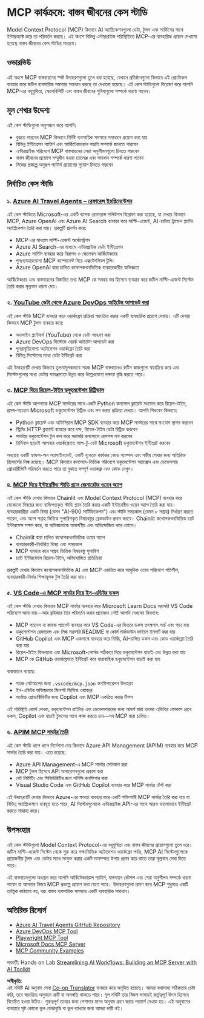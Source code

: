<!--
CO_OP_TRANSLATOR_METADATA:
{
  "original_hash": "873741da08dd6537858d5e14c3a386e1",
  "translation_date": "2025-07-14T05:43:48+00:00",
  "source_file": "09-CaseStudy/README.md",
  "language_code": "bn"
}
-->
# MCP কার্যক্রমে: বাস্তব জীবনের কেস স্টাডি

Model Context Protocol (MCP) কিভাবে AI অ্যাপ্লিকেশনগুলো ডেটা, টুলস এবং সার্ভিসের সাথে ইন্টারঅ্যাক্ট করে তা পরিবর্তন করছে। এই অংশে বিভিন্ন এন্টারপ্রাইজ পরিস্থিতিতে MCP-এর ব্যবহারিক প্রয়োগ দেখানো হয়েছে বাস্তব জীবনের কেস স্টাডির মাধ্যমে।

## ওভারভিউ

এই অংশে MCP বাস্তবায়নের স্পষ্ট উদাহরণগুলো তুলে ধরা হয়েছে, যেখানে প্রতিষ্ঠানগুলো কিভাবে এই প্রোটোকল ব্যবহার করে জটিল ব্যবসায়িক সমস্যার সমাধান করছে তা দেখানো হয়েছে। এই কেস স্টাডিগুলো বিশ্লেষণ করে আপনি MCP-এর বহুমুখিতা, স্কেলেবিলিটি এবং বাস্তব জীবনের সুবিধাগুলো সম্পর্কে ধারণা পাবেন।

## মূল শেখার উদ্দেশ্য

এই কেস স্টাডিগুলো অনুসন্ধান করে আপনি:

- বুঝতে পারবেন MCP কিভাবে নির্দিষ্ট ব্যবসায়িক সমস্যার সমাধানে প্রয়োগ করা যায়
- বিভিন্ন ইন্টিগ্রেশন প্যাটার্ন এবং আর্কিটেকচারাল পদ্ধতি সম্পর্কে জানতে পারবেন
- এন্টারপ্রাইজ পরিবেশে MCP বাস্তবায়নের সেরা অনুশীলনগুলো চিনতে পারবেন
- বাস্তব জীবনের প্রয়োগে সম্মুখীন হওয়া চ্যালেঞ্জ এবং সমাধান সম্পর্কে ধারণা পাবেন
- নিজের প্রকল্পে অনুরূপ প্যাটার্ন প্রয়োগের সুযোগ চিনতে পারবেন

## নির্বাচিত কেস স্টাডি

### ১. [Azure AI Travel Agents – রেফারেন্স ইমপ্লিমেন্টেশন](./travelagentsample.md)

এই কেস স্টাডিতে Microsoft-এর একটি ব্যাপক রেফারেন্স সলিউশন বিশ্লেষণ করা হয়েছে, যা দেখায় কিভাবে MCP, Azure OpenAI এবং Azure AI Search ব্যবহার করে মাল্টি-এজেন্ট, AI-চালিত ট্রাভেল প্ল্যানিং অ্যাপ্লিকেশন তৈরি করা যায়। প্রকল্পটি প্রদর্শন করে:

- MCP-এর মাধ্যমে মাল্টি-এজেন্ট অর্কেস্ট্রেশন
- Azure AI Search-এর মাধ্যমে এন্টারপ্রাইজ ডেটা ইন্টিগ্রেশন
- Azure সার্ভিস ব্যবহার করে নিরাপদ ও স্কেলেবল আর্কিটেকচার
- পুনঃব্যবহারযোগ্য MCP কম্পোনেন্ট দিয়ে এক্সটেনসিবল টুলিং
- Azure OpenAI দ্বারা চালিত কথোপকথনভিত্তিক ব্যবহারকারীর অভিজ্ঞতা

আর্কিটেকচার এবং বাস্তবায়নের বিস্তারিত তথ্য MCP কে সমন্বয় স্তর হিসেবে ব্যবহার করে জটিল মাল্টি-এজেন্ট সিস্টেম তৈরি করার মূল্যবান ধারণা দেয়।

### ২. [YouTube ডেটা থেকে Azure DevOps আইটেম আপডেট করা](./UpdateADOItemsFromYT.md)

এই কেস স্টাডি MCP ব্যবহার করে ওয়ার্কফ্লো প্রক্রিয়া স্বয়ংক্রিয় করার একটি ব্যবহারিক প্রয়োগ দেখায়। এটি দেখায় কিভাবে MCP টুলস ব্যবহার করে:

- অনলাইন প্ল্যাটফর্ম (YouTube) থেকে ডেটা আহরণ করা
- Azure DevOps সিস্টেমে ওয়ার্ক আইটেম আপডেট করা
- পুনরাবৃত্তিযোগ্য অটোমেশন ওয়ার্কফ্লো তৈরি করা
- বিভিন্ন সিস্টেমের মধ্যে ডেটা ইন্টিগ্রেট করা

এই উদাহরণটি দেখায় কিভাবে তুলনামূলকভাবে সহজ MCP বাস্তবায়নও রুটিন কাজগুলো স্বয়ংক্রিয় করে এবং সিস্টেমগুলোর মধ্যে ডেটার সামঞ্জস্যতা উন্নত করে উল্লেখযোগ্য দক্ষতা বৃদ্ধি করতে পারে।

### ৩. [MCP দিয়ে রিয়েল-টাইম ডকুমেন্টেশন রিট্রিভাল](./docs-mcp/README.md)

এই কেস স্টাডি আপনাকে MCP সার্ভারের সাথে একটি Python কনসোল ক্লায়েন্ট সংযোগ করে রিয়েল-টাইম, প্রসঙ্গ-সচেতন Microsoft ডকুমেন্টেশন রিট্রিভ এবং লগ করার প্রক্রিয়া দেখায়। আপনি শিখবেন কিভাবে:

- Python ক্লায়েন্ট এবং অফিসিয়াল MCP SDK ব্যবহার করে MCP সার্ভারের সাথে সংযোগ স্থাপন করবেন
- স্ট্রিমিং HTTP ক্লায়েন্ট ব্যবহার করে দক্ষ, রিয়েল-টাইম ডেটা রিট্রিভ করবেন
- সার্ভারে ডকুমেন্টেশন টুল কল করে সরাসরি কনসোলে রেসপন্স লগ করবেন
- টার্মিনাল ছাড়াই আপনার ওয়ার্কফ্লোতে আপ-টু-ডেট Microsoft ডকুমেন্টেশন ইন্টিগ্রেট করবেন

অধ্যায়ে একটি হ্যান্ডস-অন অ্যাসাইনমেন্ট, একটি ন্যূনতম কার্যকর কোড স্যাম্পল এবং গভীর শেখার জন্য অতিরিক্ত রিসোর্সের লিঙ্ক রয়েছে। MCP কিভাবে কনসোল-ভিত্তিক পরিবেশে ডকুমেন্টেশন অ্যাক্সেস এবং ডেভেলপার প্রোডাক্টিভিটি পরিবর্তন করতে পারে তা বুঝতে সম্পূর্ণ ওয়াকথ্রু এবং কোড দেখুন।

### ৪. [MCP দিয়ে ইন্টারেক্টিভ স্টাডি প্ল্যান জেনারেটর ওয়েব অ্যাপ](./docs-mcp/README.md)

এই কেস স্টাডি দেখায় কিভাবে Chainlit এবং Model Context Protocol (MCP) ব্যবহার করে যেকোনো বিষয়ের জন্য ব্যক্তিগতকৃত স্টাডি প্ল্যান তৈরি করার একটি ইন্টারেক্টিভ ওয়েব অ্যাপ তৈরি করা যায়। ব্যবহারকারীরা একটি বিষয় (যেমন "AI-900 সার্টিফিকেশন") এবং স্টাডি সময়কাল (যেমন ৮ সপ্তাহ) নির্ধারণ করতে পারেন, এবং অ্যাপ সপ্তাহ ভিত্তিক সুপারিশকৃত বিষয়বস্তুর ব্রেকডাউন প্রদান করবে। Chainlit কথোপকথনভিত্তিক চ্যাট ইন্টারফেস সক্ষম করে, যা অভিজ্ঞতাকে আকর্ষণীয় এবং অভিযোজিত করে তোলে।

- Chainlit দ্বারা চালিত কথোপকথনভিত্তিক ওয়েব অ্যাপ
- ব্যবহারকারী-নির্ধারিত বিষয় এবং সময়কাল
- MCP ব্যবহার করে সপ্তাহ ভিত্তিক বিষয়বস্তু সুপারিশ
- চ্যাট ইন্টারফেসে রিয়েল-টাইম, অভিযোজিত প্রতিক্রিয়া

প্রকল্পটি দেখায় কিভাবে কথোপকথনভিত্তিক AI এবং MCP একত্রিত করে আধুনিক ওয়েব পরিবেশে গতিশীল, ব্যবহারকারী-নির্ভর শিক্ষামূলক টুল তৈরি করা যায়।

### ৫. [VS Code-এ MCP সার্ভার দিয়ে ইন-এডিটর ডকস](./docs-mcp/README.md)

এই কেস স্টাডি দেখায় কিভাবে MCP সার্ভার ব্যবহার করে Microsoft Learn Docs সরাসরি VS Code পরিবেশে আনা যায়—আর ব্রাউজার ট্যাব পরিবর্তন করার প্রয়োজন নেই! আপনি দেখবেন কিভাবে:

- MCP প্যানেল বা কমান্ড প্যালেট ব্যবহার করে VS Code-এর ভিতরে ডকস তৎক্ষণাৎ সার্চ এবং পড়া যায়
- ডকুমেন্টেশন রেফারেন্স এবং লিঙ্ক সরাসরি README বা কোর্স মার্কডাউন ফাইলে ইনসার্ট করা যায়
- GitHub Copilot এবং MCP একসাথে ব্যবহার করে নির্বিঘ্ন, AI-চালিত ডকস এবং কোড ওয়ার্কফ্লো তৈরি করা যায়
- রিয়েল-টাইম ফিডব্যাক এবং Microsoft-সোর্সড সঠিকতা দিয়ে ডকুমেন্টেশন যাচাই এবং উন্নত করা যায়
- MCP কে GitHub ওয়ার্কফ্লোতে ইন্টিগ্রেট করে ধারাবাহিক ডকুমেন্টেশন যাচাই করা যায়

বাস্তবায়নে রয়েছে:
- সহজ সেটআপের জন্য `.vscode/mcp.json` কনফিগারেশন উদাহরণ
- ইন-এডিটর অভিজ্ঞতার স্ক্রিনশট ভিত্তিক ওয়াকথ্রু
- সর্বোচ্চ প্রোডাক্টিভিটির জন্য Copilot এবং MCP একত্রিত করার টিপস

এই পরিস্থিতি কোর্স লেখক, ডকুমেন্টেশন রাইটার এবং ডেভেলপারদের জন্য আদর্শ যারা তাদের এডিটরে ফোকাস রেখে ডকস, Copilot এবং যাচাই টুলসের সাথে কাজ করতে চান—সব MCP দ্বারা চালিত।

### ৬. [APIM MCP সার্ভার তৈরি](./apimsample.md)

এই কেস স্টাডি ধাপে ধাপে নির্দেশনা দেয় কিভাবে Azure API Management (APIM) ব্যবহার করে MCP সার্ভার তৈরি করা যায়। এতে রয়েছে:

- Azure API Management-এ MCP সার্ভার সেটআপ করা
- MCP টুলস হিসেবে API অপারেশনগুলো প্রকাশ করা
- রেট লিমিটিং এবং সিকিউরিটির জন্য পলিসি কনফিগার করা
- Visual Studio Code এবং GitHub Copilot ব্যবহার করে MCP সার্ভার টেস্ট করা

এই উদাহরণটি দেখায় কিভাবে Azure-এর ক্ষমতা ব্যবহার করে একটি শক্তিশালী MCP সার্ভার তৈরি করা যায় যা বিভিন্ন অ্যাপ্লিকেশনে ব্যবহৃত হতে পারে, AI সিস্টেমগুলোকে এন্টারপ্রাইজ API-এর সাথে আরও ভালোভাবে ইন্টিগ্রেট করতে সাহায্য করে।

## উপসংহার

এই কেস স্টাডিগুলো Model Context Protocol-এর বহুমুখিতা এবং বাস্তব জীবনের প্রয়োগগুলো তুলে ধরে। জটিল মাল্টি-এজেন্ট সিস্টেম থেকে শুরু করে লক্ষ্যভিত্তিক অটোমেশন ওয়ার্কফ্লো পর্যন্ত, MCP AI সিস্টেমগুলোকে প্রয়োজনীয় টুলস এবং ডেটার সাথে সংযুক্ত করার একটি মানসম্মত উপায় প্রদান করে যাতে তারা মূল্যবান সেবা দিতে পারে।

এই বাস্তবায়নগুলো অধ্যয়ন করে আপনি আর্কিটেকচারাল প্যাটার্ন, বাস্তবায়ন কৌশল এবং সেরা অনুশীলন সম্পর্কে ধারণা পাবেন যা আপনার নিজস্ব MCP প্রকল্পে প্রয়োগ করা যেতে পারে। উদাহরণগুলো প্রমাণ করে MCP শুধুমাত্র একটি তাত্ত্বিক কাঠামো নয়, বরং বাস্তব ব্যবসায়িক সমস্যার একটি ব্যবহারিক সমাধান।

## অতিরিক্ত রিসোর্স

- [Azure AI Travel Agents GitHub Repository](https://github.com/Azure-Samples/azure-ai-travel-agents)
- [Azure DevOps MCP Tool](https://github.com/microsoft/azure-devops-mcp)
- [Playwright MCP Tool](https://github.com/microsoft/playwright-mcp)
- [Microsoft Docs MCP Server](https://github.com/MicrosoftDocs/mcp)
- [MCP Community Examples](https://github.com/microsoft/mcp)

পরবর্তী: Hands on Lab [Streamlining AI Workflows: Building an MCP Server with AI Toolkit](../10-StreamliningAIWorkflowsBuildingAnMCPServerWithAIToolkit/README.md)

**অস্বীকৃতি**:  
এই নথিটি AI অনুবাদ সেবা [Co-op Translator](https://github.com/Azure/co-op-translator) ব্যবহার করে অনূদিত হয়েছে। আমরা যথাসাধ্য সঠিকতার চেষ্টা করি, তবে স্বয়ংক্রিয় অনুবাদে ত্রুটি বা অসঙ্গতি থাকতে পারে। মূল নথিটি তার নিজস্ব ভাষায়ই কর্তৃত্বপূর্ণ উৎস হিসেবে বিবেচিত হওয়া উচিত। গুরুত্বপূর্ণ তথ্যের জন্য পেশাদার মানব অনুবাদ গ্রহণ করার পরামর্শ দেওয়া হয়। এই অনুবাদের ব্যবহারে সৃষ্ট কোনো ভুল বোঝাবুঝি বা ভুল ব্যাখ্যার জন্য আমরা দায়ী নই।